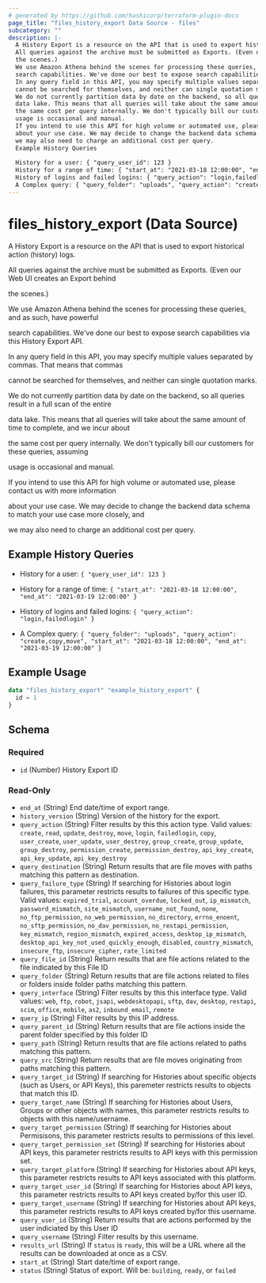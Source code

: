 ```yaml
---
# generated by https://github.com/hashicorp/terraform-plugin-docs
page_title: "files_history_export Data Source - files"
subcategory: ""
description: |-
  A History Export is a resource on the API that is used to export historical action (history) logs.
  All queries against the archive must be submitted as Exports. (Even our Web UI creates an Export behind
  the scenes.)
  We use Amazon Athena behind the scenes for processing these queries, and as such, have powerful
  search capabilities. We've done our best to expose search capabilities via this History Export API.
  In any query field in this API, you may specify multiple values separated by commas. That means that commas
  cannot be searched for themselves, and neither can single quotation marks.
  We do not currently partition data by date on the backend, so all queries result in a full scan of the entire
  data lake. This means that all queries will take about the same amount of time to complete, and we incur about
  the same cost per query internally. We don't typically bill our customers for these queries, assuming
  usage is occasional and manual.
  If you intend to use this API for high volume or automated use, please contact us with more information
  about your use case. We may decide to change the backend data schema to match your use case more closely, and
  we may also need to charge an additional cost per query.
  Example History Queries
  
  History for a user: { "query_user_id": 123 }
  History for a range of time: { "start_at": "2021-03-18 12:00:00", "end_at": "2021-03-19 12:00:00" }
  History of logins and failed logins: { "query_action": "login,failedlogin" }
  A Complex query: { "query_folder": "uploads", "query_action": "create,copy,move", "start_at": "2021-03-18 12:00:00", "end_at": "2021-03-19 12:00:00" }
---
```


# files_history_export (Data Source)

A History Export is a resource on the API that is used to export historical action (history) logs.



All queries against the archive must be submitted as Exports. (Even our Web UI creates an Export behind

the scenes.)



We use Amazon Athena behind the scenes for processing these queries, and as such, have powerful

search capabilities. We've done our best to expose search capabilities via this History Export API.



In any query field in this API, you may specify multiple values separated by commas. That means that commas

cannot be searched for themselves, and neither can single quotation marks.



We do not currently partition data by date on the backend, so all queries result in a full scan of the entire

data lake. This means that all queries will take about the same amount of time to complete, and we incur about

the same cost per query internally. We don't typically bill our customers for these queries, assuming

usage is occasional and manual.



If you intend to use this API for high volume or automated use, please contact us with more information

about your use case. We may decide to change the backend data schema to match your use case more closely, and

we may also need to charge an additional cost per query.



## Example History Queries



* History for a user: `{ "query_user_id": 123 }`

* History for a range of time: `{ "start_at": "2021-03-18 12:00:00", "end_at": "2021-03-19 12:00:00" }`

* History of logins and failed logins: `{ "query_action": "login,failedlogin" }`

* A Complex query: `{ "query_folder": "uploads", "query_action": "create,copy,move", "start_at": "2021-03-18 12:00:00", "end_at": "2021-03-19 12:00:00" }`

## Example Usage

```terraform
data "files_history_export" "example_history_export" {
  id = 1
}
```

<!-- schema generated by tfplugindocs -->
## Schema

### Required

- `id` (Number) History Export ID

### Read-Only

- `end_at` (String) End date/time of export range.
- `history_version` (String) Version of the history for the export.
- `query_action` (String) Filter results by this this action type. Valid values: `create`, `read`, `update`, `destroy`, `move`, `login`, `failedlogin`, `copy`, `user_create`, `user_update`, `user_destroy`, `group_create`, `group_update`, `group_destroy`, `permission_create`, `permission_destroy`, `api_key_create`, `api_key_update`, `api_key_destroy`
- `query_destination` (String) Return results that are file moves with paths matching this pattern as destination.
- `query_failure_type` (String) If searching for Histories about login failures, this parameter restricts results to failures of this specific type.  Valid values: `expired_trial`, `account_overdue`, `locked_out`, `ip_mismatch`, `password_mismatch`, `site_mismatch`, `username_not_found`, `none`, `no_ftp_permission`, `no_web_permission`, `no_directory`, `errno_enoent`, `no_sftp_permission`, `no_dav_permission`, `no_restapi_permission`, `key_mismatch`, `region_mismatch`, `expired_access`, `desktop_ip_mismatch`, `desktop_api_key_not_used_quickly_enough`, `disabled`, `country_mismatch`, `insecure_ftp`, `insecure_cipher`, `rate_limited`
- `query_file_id` (String) Return results that are file actions related to the file indicated by this File ID
- `query_folder` (String) Return results that are file actions related to files or folders inside folder paths matching this pattern.
- `query_interface` (String) Filter results by this this interface type. Valid values: `web`, `ftp`, `robot`, `jsapi`, `webdesktopapi`, `sftp`, `dav`, `desktop`, `restapi`, `scim`, `office`, `mobile`, `as2`, `inbound_email`, `remote`
- `query_ip` (String) Filter results by this IP address.
- `query_parent_id` (String) Return results that are file actions inside the parent folder specified by this folder ID
- `query_path` (String) Return results that are file actions related to paths matching this pattern.
- `query_src` (String) Return results that are file moves originating from paths matching this pattern.
- `query_target_id` (String) If searching for Histories about specific objects (such as Users, or API Keys), this paremeter restricts results to objects that match this ID.
- `query_target_name` (String) If searching for Histories about Users, Groups or other objects with names, this parameter restricts results to objects with this name/username.
- `query_target_permission` (String) If searching for Histories about Permisisons, this parameter restricts results to permissions of this level.
- `query_target_permission_set` (String) If searching for Histories about API keys, this parameter restricts results to API keys with this permission set.
- `query_target_platform` (String) If searching for Histories about API keys, this parameter restricts results to API keys associated with this platform.
- `query_target_user_id` (String) If searching for Histories about API keys, this parameter restricts results to API keys created by/for this user ID.
- `query_target_username` (String) If searching for Histories about API keys, this parameter restricts results to API keys created by/for this username.
- `query_user_id` (String) Return results that are actions performed by the user indiciated by this User ID
- `query_username` (String) Filter results by this username.
- `results_url` (String) If `status` is `ready`, this will be a URL where all the results can be downloaded at once as a CSV.
- `start_at` (String) Start date/time of export range.
- `status` (String) Status of export.  Will be: `building`, `ready`, or `failed`
